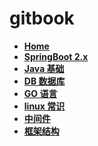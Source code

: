 # gitbook


- **[Home](https://wumingsheng.gitbook.io)**
- **[SpringBoot 2.x](https://sb-woms.gitbook.io)**
- **[Java 基础](https://java-woms.gitbook.io)**
- **[DB 数据库](https://db-woms.gitbook.io)**
- **[GO 语言](https://go-woms.gitbook.io)**
- **[linux 常识](https://linux-woms.gitbook.io)**
- **[中间件](https://middleware-woms.gitbook.io)**
- **[框架结构](https://frame-woms.gitbook.io)**


















